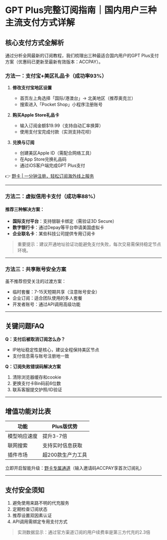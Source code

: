 # GPT Plus完整订阅指南｜国内用户三种主流支付方式详解

## 核心支付方式全解析
通过分析全网最新的订阅教程，我们梳理出三种最适合国内用户的GPT Plus支付方案（优惠码已更新至最新有效版本：ACCPAY）。

### 方法一：支付宝+美区礼品卡（成功率93%）
1. **修改支付宝地区设置**
   - 首页左上角选择「国际/港澳台」→ 北美地区（推荐奥克兰）
   - 搜索进入「Pocket Shop」小程序注册账号

2. **购买Apple Store礼品卡**
   - 输入订阅金额$19.99（支持自动汇率换算）
   - 使用支付宝完成付款（实测支持花呗）

3. **兑换与订阅**
   - 创建美区Apple ID（需配合网络工具）
   - 在App Store兑换礼品码
   - 通过iOS客户端完成GPT Plus支付

👉 [野卡 | 一分钟注册，轻松订阅海外线上服务](https://bbtdd.com/yeka)

---

### 方法二：虚拟信用卡支付（成功率88%）
#### 推荐三种解决方案：
- **国际支付平台**：支持银联卡绑定（需验证3D Secure）
- **数字银行卡**：通过Depay等平台申请美国虚拟卡
- **企业联名卡**：某些科技公司提供专用订阅卡

> 重要提示：建议开通地址验证功能避免支付失败，每次交易需保持稳定节点环境。

---

### 方法三：共享账号安全方案
虽不推荐但受关注的过渡方案：
- 临时套餐：7-15天短期共享（注意账号安全）
- 企业订阅：适合团队使用的多人套餐
- 开发者账号：通过API调用高级功能

---

## 关键问题FAQ
**Q：支付后被取消订阅怎么办？**
- IP地址稳定性是核心，建议全程保持美区节点
- 支付信息需与账号注册地一致

**Q：订阅失败错误码解决方案**
1. 清除浏览器缓存和cookie
2. 更换支付卡Bin码前6位数
3. 联系客服提交护照/ID验证

---

## 增值功能对比表
| 功能          | Plus版优势                  |
|---------------|---------------------------|
| 模型响应速度   | 提升3-7倍                  | 
| 联网搜索      | 支持实时信息获取            |
| 插件市场      | 超200款生产力工具           |

立即开启智能升级：[野卡专属通道](https://bbtdd.com/yeka)（输入邀请码ACCPAY享首次订阅礼）

---

## 支付安全须知
1. 避免使用来路不明的代充服务
2. 定期检查订阅状态
3. 推荐设置双因素认证
4. API调用需绑定专用支付方式

> 实测数据显示：通过官方渠道订阅的用户续费率是第三方代充的2.3倍